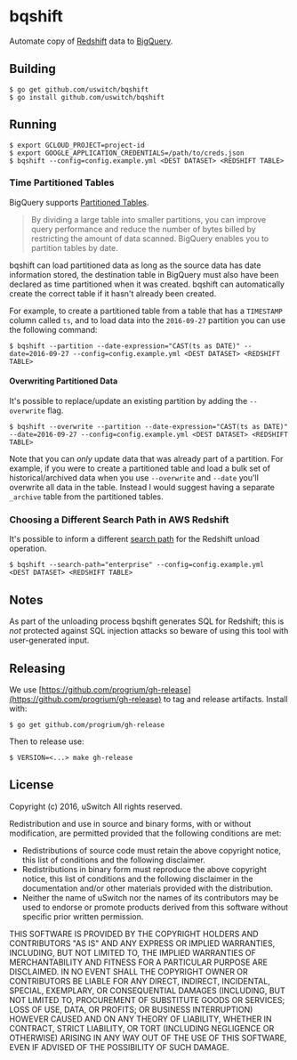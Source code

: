 # bqshift

Automate copy of [Redshift](https://aws.amazon.com/redshift/) data to [BigQuery](https://cloud.google.com/bigquery/).

## Building

```
$ go get github.com/uswitch/bqshift
$ go install github.com/uswitch/bqshift
```

## Running

```
$ export GCLOUD_PROJECT=project-id
$ export GOOGLE_APPLICATION_CREDENTIALS=/path/to/creds.json
$ bqshift --config=config.example.yml <DEST DATASET> <REDSHIFT TABLE>
```

### Time Partitioned Tables

BigQuery supports [Partitioned Tables](https://cloud.google.com/bigquery/docs/partitioned-tables).

> By dividing a large table into smaller partitions, you can improve query performance and reduce the number of bytes billed by restricting the amount of data scanned. BigQuery enables you to partition tables by date.

bqshift can load partitioned data as long as the source data has date information stored, the destination table in BigQuery must also have been declared as time partitioned when it was created. bqshift can automatically create the correct table if it hasn't already been created.

For example, to create a partitioned table from a table that has a `TIMESTAMP` column called `ts`, and to load data into the `2016-09-27` partition you can use the following command:

```
$ bqshift --partition --date-expression="CAST(ts as DATE)" --date=2016-09-27 --config=config.example.yml <DEST DATASET> <REDSHIFT TABLE>
```

#### Overwriting Partitioned Data

It's possible to replace/update an existing partition by adding the `--overwrite` flag. 

```
$ bqshift --overwrite --partition --date-expression="CAST(ts as DATE)" --date=2016-09-27 --config=config.example.yml <DEST DATASET> <REDSHIFT TABLE>
```

Note that you can _only_ update data that was already part of a partition. For example, if you were to create a partitioned table and load a bulk set of historical/archived data when you use `--overwrite` and `--date` you'll overwrite all data in the table. Instead I would suggest having a separate `_archive` table from the partitioned tables.

### Choosing a Different Search Path in AWS Redshift

It's possible to inform a different [search path](http://docs.aws.amazon.com/redshift/latest/dg/r_search_path.html) for the Redshift unload operation.

```
$ bqshift --search-path="enterprise" --config=config.example.yml  <DEST DATASET> <REDSHIFT TABLE>
``` 

## Notes

As part of the unloading process bqshift generates SQL for Redshift; this is _not_ protected against SQL injection attacks so beware of using this tool with user-generated input.

## Releasing

We use [https://github.com/progrium/gh-release](https://github.com/progrium/gh-release) to tag and release artifacts. Install with:

```
$ go get github.com/progrium/gh-release
```

Then to release use:

```
$ VERSION=<...> make gh-release
```

## License

Copyright (c) 2016, uSwitch 
All rights reserved. 

Redistribution and use in source and binary forms, with or without 
modification, are permitted provided that the following conditions are met: 

 * Redistributions of source code must retain the above copyright notice, 
   this list of conditions and the following disclaimer. 
 * Redistributions in binary form must reproduce the above copyright 
   notice, this list of conditions and the following disclaimer in the 
   documentation and/or other materials provided with the distribution. 
 * Neither the name of uSwitch nor the names of its contributors may be 
   used to endorse or promote products derived from this software without 
   specific prior written permission. 

THIS SOFTWARE IS PROVIDED BY THE COPYRIGHT HOLDERS AND CONTRIBUTORS "AS IS" 
AND ANY EXPRESS OR IMPLIED WARRANTIES, INCLUDING, BUT NOT LIMITED TO, THE 
IMPLIED WARRANTIES OF MERCHANTABILITY AND FITNESS FOR A PARTICULAR PURPOSE 
ARE DISCLAIMED. IN NO EVENT SHALL THE COPYRIGHT OWNER OR CONTRIBUTORS BE 
LIABLE FOR ANY DIRECT, INDIRECT, INCIDENTAL, SPECIAL, EXEMPLARY, OR 
CONSEQUENTIAL DAMAGES (INCLUDING, BUT NOT LIMITED TO, PROCUREMENT OF 
SUBSTITUTE GOODS OR SERVICES; LOSS OF USE, DATA, OR PROFITS; OR BUSINESS 
INTERRUPTION) HOWEVER CAUSED AND ON ANY THEORY OF LIABILITY, WHETHER IN 
CONTRACT, STRICT LIABILITY, OR TORT (INCLUDING NEGLIGENCE OR OTHERWISE) 
ARISING IN ANY WAY OUT OF THE USE OF THIS SOFTWARE, EVEN IF ADVISED OF THE 
POSSIBILITY OF SUCH DAMAGE. 